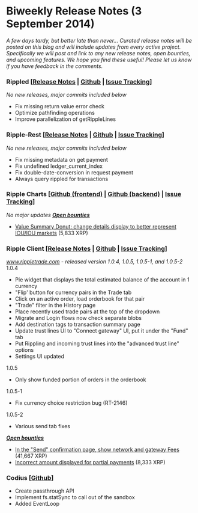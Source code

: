 # Biweekly Release Notes (3 September 2014)

*A few days tardy, but better late than never...* *Curated release notes will be posted on this blog and will include updates from every active project. Specifically we will post and link to any new release notes, open bounties, and upcoming features.* *We hope you find these useful! Please let us know if you have feedback in the comments.*

### **Rippled [[Release Notes](https://ripple.com/wiki/Category:Rippled_release_notes) | [Github](https://github.com/ripple/rippled) | [Issue Tracking](https://ripplelabs.atlassian.net/secure/RapidBoard.jspa?rapidView=25)]**

*No new releases, *major commits included below**

-   Fix missing return value error check
-   Optimize pathfinding operations
-   Improve parallelization of getRippleLines

### **Ripple-Rest [[Release Notes](https://github.com/ripple/ripple-rest/releases) | [Github](https://github.com/ripple/ripple-rest) | [Issue Tracking](https://ripplelabs.atlassian.net/browse/RA/?selectedTab=com.atlassian.jira.jira-projects-plugin:summary-panel)]**

**No new releases*, major commits included below*

-   Fix missing metadata on get payment
-   Fix undefined ledger\_current\_index
-   Fix double-date-conversion in request payment
-   Always query rippled for transactions

### **Ripple Charts [[Github (frontend)](https://github.com/ripple/ripplecharts-frontend) | [Github (backend)](https://github.com/ripple/ripple-data-api) | [Issue Tracking](https://ripplelabs.atlassian.net/browse/RC/?selectedTab=com.atlassian.jira.jira-projects-plugin:summary-panel)]**

*No major updates* [***Open bounties***](https://www.bountysource.com/trackers/3954022-ripple-charts)

-   [Value Summary Donut: change details display to better represent IOU/IOU markets](https://www.bountysource.com/issues/3597514-value-summary-donut-change-details-display-to-better-represent-iou-iou-markets) (5,833 XRP)

### **Ripple Client [[Release Notes](https://ripple.com/wiki/Ripple_Trade_Release_Notes) | [Github](https://github.com/ripple/ripple-client) | [Issue Tracking](https://ripplelabs.atlassian.net/secure/RapidBoard.jspa?rapidView=2&view=planning&selectedIssue=RT-1990&quickFilter=38&epics=visible)]**

*www.rippletrade.com - released version 1.0.4, 1.0.5, 1.0.5-1, and 1.0.5-2* 1.0.4

-   Pie widget that displays the total estimated balance of the account in 1 currency
-   "Flip' button for currency pairs in the Trade tab
-   Click on an active order, load orderbook for that pair
-   "Trade" filter in the History page
-   Place recently used trade pairs at the top of the dropdown
-   Migrate and Login flows now check separate blobs
-   Add destination tags to transaction summary page
-   Update trust lines UI to "Connect gateway" UI, put it under the "Fund" tab
-   Put Rippling and incoming trust lines into the "advanced trust line" options
-   Settings UI updated

1.0.5

-   Only show funded portion of orders in the orderbook

1.0.5-1

-   Fix currency choice restriction bug (RT-2146)

1.0.5-2

-   Various send tab fixes

**[*Open bounties*](https://www.bountysource.com/trackers/3604734-ripple-trade)**

-   [In the "Send" confirmation page, show network and gateway Fees](https://www.bountysource.com/issues/2842674-in-the-send-confirmation-page-show-network-and-gateway-fees) (41,667 XRP)
-   [Incorrect amount displayed for partial payments](https://www.bountysource.com/issues/2842476-incorrect-amount-displayed-for-partial-payments) (8,333 XRP)

### **Codius** **[[Github](https://github.com/codius)]**

-   Create passthrough API
-   Implement fs.statSync to call out of the sandbox
-   Added EventLoop
